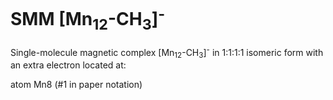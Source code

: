 # SMM [Mn<sub>12</sub>-CH<sub>3</sub>]<sup>-</sup>

Single-molecule magnetic complex [Mn<sub>12</sub>-CH<sub>3</sub>]<sup>-</sup> in 1:1:1:1 isomeric form with an extra electron located at:

   atom Mn8  (#1 in paper notation)
